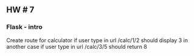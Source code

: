 ## HW # 7
### Flask - intro

Create route for calculator if user type in url /calc/1/2 should display 3 in another case if user type in url /calc/3/5 should return 8
